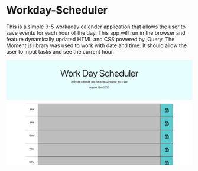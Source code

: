 # Workday-Scheduler

This is a simple 9-5 workaday calender application that allows the user to save events for each hour of the day. This app will run in the browser and feature dynamically updated HTML and CSS powered by jQuery. The Moment.js library was used to work with date and time. It should allow the user to input tasks and see the current hour.

<img src="images/Workday Scheduler.png" alt="Screenshot of Weekday Scheduler">